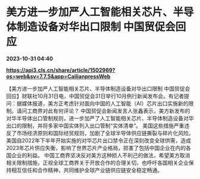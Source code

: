 # 美方进一步加严人工智能相关芯片、半导体制造设备对华出口限制 中国贸促会回应

**2023-10-31 04:40**

**https://api3.cls.cn/share/article/1502969?os=web&sv=7.7.5&app=CailianpressWeb**

【美方进一步加严人工智能相关芯片、半导体制造设备对华出口限制 中国贸促会回应】财联社10月31日电，中国贸促会31日举行10月例行新闻发布会。有记者提问：据媒体报道，美方正考虑针对面向中国的人工智能（AI）芯片出口实施新的限制。请问工商界对此有何评论？ 中国贸促会新闻发言人张鑫表示，美方新发布的对华半导体出口管制规则，进一步加严了人工智能相关芯片、半导体制造设备对华出口的限制，并将多家中国实体列入出口管制“实体清单”。 美国这些措施严重违反了市场经济原则和国际经贸规则，加剧了全球半导体供应链撕裂与碎片化风险。美国自2022年下半年开始实施的对华芯片出口禁令正在深刻改变全球供需，造成2023年芯片供应失衡，影响了世界芯片产业格局，损害了包括中国企业在内的各国企业的利益。 中国工商界坚决反对美方这种损人不利己的做法，希望美方取消相关限制措施，正视全球工商界关于开放合作的合理关切，也呼吁各国相关企业保持相互信任和合作精神，共同维护全球产业链供应链安全稳定畅通。